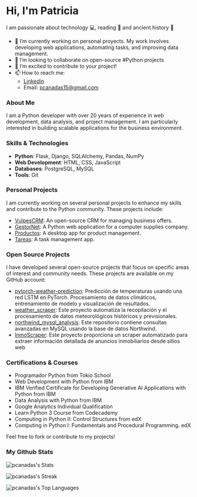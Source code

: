 # Hi, I'm Patricia

I am passionate about technology :computer:, reading :book: and ancient history :european_castle:

- 🔭 I’m currently working on personal proyects. My work involves developing web applications, automating tasks, and improving data management.
- 🌱 I’m looking to collaborate on open-source #Python projects
- 👯 I’m excited to contribute to your project!
- 📫 How to reach me:
    - [Linkedin](https://www.linkedin.com/in/patricia-canadas)
    - Email: pcanadas15@gmail.com
  
### About Me
I am a Python developer with over 20 years of experience in web development, data analysis, and project management. I am particularly interested in building scalable applications for the business environment.

### Skills & Technologies
- **Python**: Flask, Django, SQLAlchemy, Pandas, NumPy
- **Web Development**: HTML, CSS, JavaScript
- **Databases**: PostgreSQL, MySQL
- **Tools**: Git

### Personal Projects
I am currently working on several personal projects to enhance my skills and contribute to the Python community. These projects include:
- [VulpesCRM](https://github.com/pcanadas/VulpesCRM.git): An open-source CRM for managing business offers.
- [GestorNet](https://github.com/pcanadas/gestornet.git): A Python web application for a computer supplies company.
- [Productos](https://github.com/pcanadas/productos.git): A desktop app for product management.
- [Tareas](https://github.com/pcanadas/tareas.git): A task management app.

### Open Source Projects
I have developed several open-source projects that focus on specific areas of interest and community needs. These projects are available on my GitHub account:
- [pytorch-weather-prediction](https://github.com/pcanadas/pytorch-weather-prediction): Predicción de temperaturas usando una red LSTM en PyTorch. Procesamiento de datos climáticos, entrenamiento de modelo y visualización de resultados.
- [weather_scraper](https://github.com/pcanadas/weather_scraper): Este proyecto automatiza la recopilación y el procesamiento de datos meteorológicos históricos y previsionales.
- [northwind_mysql_analysis](https://github.com/pcanadas/northwind_mysql_analysis): Este repositorio contiene consultas avanzadas en MySQL usando la base de datos Northwind.
- [InmoScraper](https://github.com/pcanadas/InmoScraper): Este proyecto proporciona un scraper automatizado para extraer información detallada de anuncios inmobiliarios desde sitios web

### Certifications & Courses
- Programador Python from Tokio School
- Web Development with Python from IBM
- IBM Verified Certificate for Developing Generative AI Applications with Python from IBM
- Data Analysis with Python from IBM
- Google Analytics Individual Qualification
- Learn Python 3 Course from Codecademy
- Computing in Python II: Control Structures from edX
- Computing in Python I: Fundamentals and Procedural Programming. edX

Feel free to fork or contribute to my projects!

### My Github Stats
![pcanadas's Stats](https://github-readme-stats.vercel.app/api?username=pcanadas&theme=vue-dark&show_icons=true&hide_border=true&count_private=true)

![pcanadas's Streak](https://github-readme-streak-stats.herokuapp.com/?user=pcanadas&theme=vue-dark&hide_border=true)

![pcanadas's Top Languages](https://github-readme-stats.vercel.app/api/top-langs/?username=pcanadas&theme=vue-dark&show_icons=true&hide_border=true&layout=compact)
